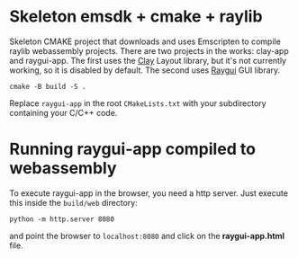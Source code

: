 # Skeleton emsdk + cmake + raylib
Skeleton CMAKE project that downloads and uses Emscripten to compile raylib webassembly projects. There are two projects in the works: clay-app and raygui-app. The first uses the [Clay](https://github.com/nicbarker/clay) Layout library, but it's not currently working, so it is disabled by default. The second uses [Raygui](https://github.com/raysan5/raygui) GUI library.
```
cmake -B build -S .
```
Replace `raygui-app` in the root `CMakeLists.txt` with your subdirectory containing your C/C++ code.

# Running raygui-app compiled to webassembly
To execute raygui-app in the browser, you need a http server. Just execute this inside the `build/web` directory:
```
python -m http.server 8080
```
and point the browser to `localhost:8080` and click on the **raygui-app.html** file.
